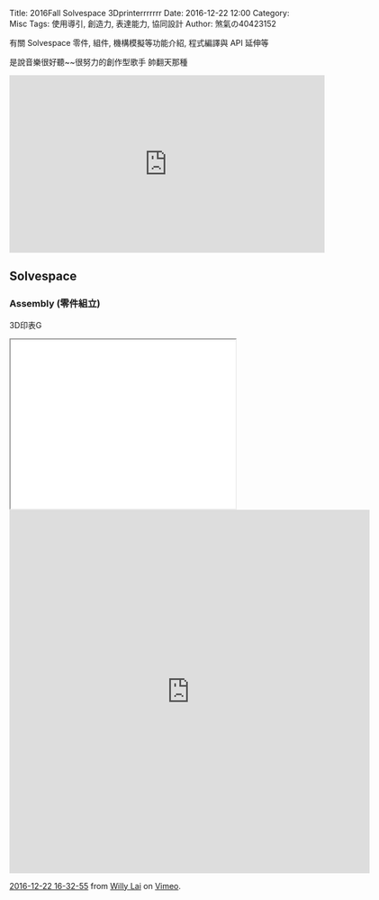 Title: 2016Fall Solvespace 3Dprinterrrrrrr
Date: 2016-12-22 12:00
Category: Misc
Tags: 使用導引, 創造力, 表達能力, 協同設計
Author: 煞氣の40423152

有關 Solvespace 零件, 組件, 機構模擬等功能介紹, 程式編譯與 API 延伸等

<!-- PELICAN_END_SUMMARY -->


是說音樂很好聽~~很努力的創作型歌手
帥翻天那種
<iframe width="560" height="315" src="https://www.youtube.com/embed/ru0K8uYEZWw" frameborder="0" allowfullscreen></iframe>

## Solvespace


###  Assembly (零件組立)
3D印表G
<iframe src="./../data/GG.html" width="400" height="300"></iframe>
<iframe src="https://player.vimeo.com/video/196696473" width="640" height="645" frameborder="0" webkitallowfullscreen mozallowfullscreen allowfullscreen></iframe>
<p><a href="https://vimeo.com/196696473">2016-12-22 16-32-55</a> from <a href="https://vimeo.com/user46451216">Willy Lai</a> on <a href="https://vimeo.com">Vimeo</a>.</p>
